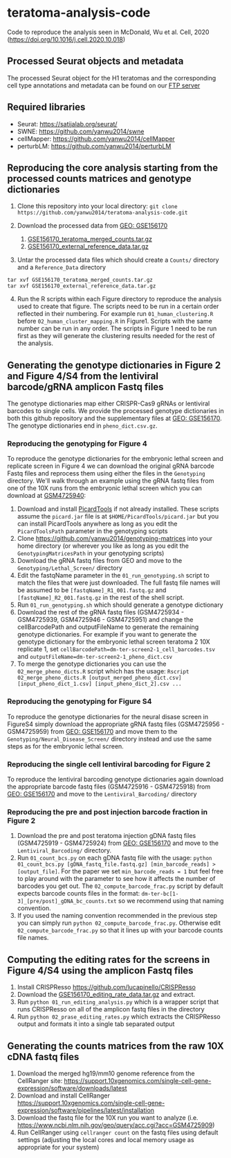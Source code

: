 # teratoma-analysis-code
Code to reproduce the analysis seen in McDonald, Wu et al. Cell, 2020 (https://doi.org/10.1016/j.cell.2020.10.018)

## Processed Seurat objects and metadata

The processed Seurat object for the H1 teratomas and the corresponding cell type annotations and metadata can be found on our [FTP server](https://bit.ly/34pFnWq)

## Required libraries
* Seurat: https://satijalab.org/seurat/
* SWNE: https://github.com/yanwu2014/swne
* cellMapper: https://github.com/yanwu2014/cellMapper
* perturbLM: https://github.com/yanwu2014/perturbLM

## Reproducing the core analysis starting from the processed counts matrices and genotype dictionaries

1. Clone this repository into your local directory: `git clone https://github.com/yanwu2014/teratoma-analysis-code.git`

2. Download the processed data from [GEO: GSE156170](https://www.ncbi.nlm.nih.gov/geo/query/acc.cgi?acc=GSE156170)
    1. [GSE156170_teratoma_merged_counts.tar.gz](https://www.ncbi.nlm.nih.gov/geo/download/?acc=GSE156170&format=file&file=GSE156170%5Fteratoma%5Fmerged%5Fcounts%2Etar%2Egz)
    2. [GSE156170_external_reference_data.tar.gz](https://www.ncbi.nlm.nih.gov/geo/download/?acc=GSE156170&format=file&file=GSE156170%5Fexternal%5Freference%5Fdata%2Etar%2Egz)

3. Untar the processed data files which should create a `Counts/` directory and a `Reference_Data` directory
````
tar xvf GSE156170_teratoma_merged_counts.tar.gz
tar xvf GSE156170_external_reference_data.tar.gz
````

4. Run the R scripts within each Figure directory to reproduce the analysis used to create that figure. The scripts need to be run in a certain order reflected in their numbering. For example run `01_human_clustering.R` before `02_human_cluster_mapping.R` in Figure1. Scripts with the same number can be run in any order. The scripts in Figure 1 need to be run first as they will generate the clustering results needed for the rest of the analysis.


## Generating the genotype dictionaries in Figure 2 and Figure 4/S4 from the lentiviral barcode/gRNA amplicon Fastq files

The genotype dictionaries map either CRISPR-Cas9 gRNAs or lentiviral barcodes to single cells. We provide the processed genotype dictionaries in both this github repository and the supplementary files at [GEO: GSE156170](https://www.ncbi.nlm.nih.gov/geo/query/acc.cgi?acc=GSE156170). The genotype dictionaries end in `pheno_dict.csv.gz`. 

### Reproducing the genotyping for Figure 4

To reproduce the genotype dictionaries for the embryonic lethal screen and replicate screen in Figure 4 we can download the original gRNA barcode Fastq files and reprocess them using either the files in the `Genotyping` directory. We'll walk through an example using the gRNA fastq files from one of the 10X runs from the embryonic lethal screen which you can download at [GSM4725940](https://www.ncbi.nlm.nih.gov/geo/query/acc.cgi?acc=GSM4725934):

1. Download and install [PicardTools](https://broadinstitute.github.io/picard/) if not already installed. These scripts assume the `picard.jar` file is at `$HOME/PicardTools/picard.jar` but you can install PicardTools anywhere as long as you edit the `PicardToolsPath` parameter in the genotyping scripts
2. Clone https://github.com/yanwu2014/genotyping-matrices into your home directory (or wherever you like as long as you edit the `GenotypingMatricesPath` in your genotyping scripts)
3. Download the gRNA fastq files from GEO and move to the `Genotyping/Lethal_Screen/` directory
4. Edit the fastqName parameter in the `01_run_genotyping.sh` script to match the files that were just downloaded. The full fastq file names will be assumed to be `[fastqName]_R1_001.fastq.gz` and `[fastqName]_R2_001.fastq.gz` in the rest of the shell script.
5. Run `01_run_genotyping.sh` which should generate a genotype dictionary
6. Download the rest of the gRNA fastq files (GSM4725934 - GSM4725939, GSM4725946 - GSM4725951) and change the cellBarcodePath and outputFileName to generate the remaining genotype dictionaries. For example if you want to generate the genotype dictionary for the embryonic lethal screen teratoma 2 10X replicate 1, set `cellBarcodePath=dm-ter-screen2-1_cell_barcodes.tsv` and `outputFileName=dm-ter-screen2-1_pheno_dict.csv`
7. To merge the genotype dictionaries you can use the `02_merge_pheno_dicts.R` script which has the usage: `Rscript 02_merge_pheno_dicts.R [output_merged_pheno_dict.csv] [input_pheno_dict_1.csv] [input_pheno_dict_2].csv ...`

### Reproducing the genotyping for Figure S4

To reproduce the genotype dictionaries for the neural disase screen in FigureS4 simply download the appropriate gRNA fastq files (GSM4725956 - GSM4725959) from [GEO: GSE156170](https://www.ncbi.nlm.nih.gov/geo/query/acc.cgi?acc=GSE156170) and move them to the `Genotyping/Neural_Disease_Screen/` directory instead and use the same steps as for the embryonic lethal screen.

### Reproducing the single cell lentiviral barcoding for Figure 2

To reproduce the lentiviral barcoding genotype dictionaries again download the appropriate barcode fastq files (GSM4725916 - GSM4725918) from [GEO: GSE156170](https://www.ncbi.nlm.nih.gov/geo/query/acc.cgi?acc=GSE156170) and move to the `Lentiviral_Barcoding/` directory

### Reproducing the pre and post injection barcode fraction in Figure 2

1. Download the pre and post teratoma injection gDNA fastq files (GSM4725919 - GSM4725924) from [GEO: GSE156170](https://www.ncbi.nlm.nih.gov/geo/query/acc.cgi?acc=GSE156170) and move to the `Lentiviral_Barcoding/` directory.
2. Run `01_count_bcs.py` on each gDNA fastq file with the usage: `python 01_count_bcs.py [gDNA_fastq_file.fastq.gz] [min_barcode_reads] > [output_file]`. For the paper we set `min_barcode_reads = 1` but feel free to play around with the parameter to see how it affects the number of barcodes you get out. The `02_compute_barcode_frac.py` script by default expects barcode counts files in the format: `dm-ter-bc[1-3]_[pre/post]_gDNA_bc_counts.txt` so we recommend using that naming convention. 
3. If you used the naming convention recommended in the previous step you can simply run `python 02_compute_barcode_frac.py`. Otherwise edit `02_compute_barcode_frac.py` so that it lines up with your barcode counts file names.


## Computing the editing rates for the screens in Figure 4/S4 using the amplicon Fastq files

1. Install CRISPResso https://github.com/lucapinello/CRISPResso
2. Download the [GSE156170_editing_rate_data.tar.gz](https://www.ncbi.nlm.nih.gov/geo/download/?acc=GSE156170&format=file&file=GSE156170%5Fediting%5Frate%5Fdata%2Etar%2Egz) and extract.
3. Run `python 01_run_editing_analysis.py` which is a wrapper script that runs CRISPResso on all of the amplicon fastq files in the directory
4. Run `python 02_prase_editing_rates.py` which extracts the CRISPResso output and formats it into a single tab separated output


## Generating the counts matrices from the raw 10X cDNA fastq files

1. Download the merged hg19/mm10 genome reference from the CellRanger site: https://support.10xgenomics.com/single-cell-gene-expression/software/downloads/latest
2. Download and install CellRanger https://support.10xgenomics.com/single-cell-gene-expression/software/pipelines/latest/installation
3. Download the fastq file for the 10X run you want to analyze (i.e. https://www.ncbi.nlm.nih.gov/geo/query/acc.cgi?acc=GSM4725909)
4. Run CellRanger using `cellranger count` on the fastq files using default settings (adjusting the local cores and local memory usage as appropriate for your system)
